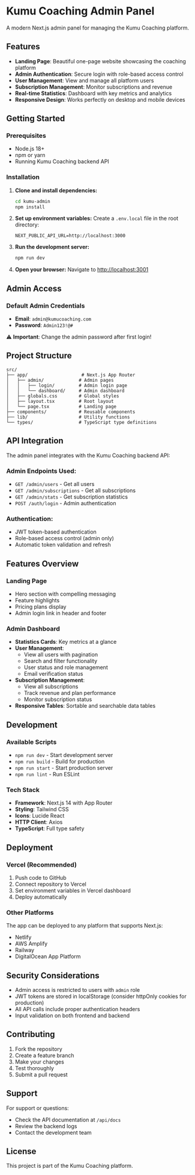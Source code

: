 # Kumu Coaching Admin Panel

A modern Next.js admin panel for managing the Kumu Coaching platform.

## Features

- **Landing Page**: Beautiful one-page website showcasing the coaching platform
- **Admin Authentication**: Secure login with role-based access control
- **User Management**: View and manage all platform users
- **Subscription Management**: Monitor subscriptions and revenue
- **Real-time Statistics**: Dashboard with key metrics and analytics
- **Responsive Design**: Works perfectly on desktop and mobile devices

## Getting Started

### Prerequisites

- Node.js 18+ 
- npm or yarn
- Running Kumu Coaching backend API

### Installation

1. **Clone and install dependencies:**
   ```bash
   cd kumu-admin
   npm install
   ```

2. **Set up environment variables:**
   Create a `.env.local` file in the root directory:
   ```env
   NEXT_PUBLIC_API_URL=http://localhost:3000
   ```

3. **Run the development server:**
   ```bash
   npm run dev
   ```

4. **Open your browser:**
   Navigate to [http://localhost:3001](http://localhost:3001)

## Admin Access

### Default Admin Credentials
- **Email**: `admin@kumucoaching.com`
- **Password**: `Admin123!@#`

⚠️ **Important**: Change the admin password after first login!

## Project Structure

```
src/
├── app/                    # Next.js App Router
│   ├── admin/             # Admin pages
│   │   ├── login/         # Admin login page
│   │   └── dashboard/     # Admin dashboard
│   ├── globals.css        # Global styles
│   ├── layout.tsx         # Root layout
│   └── page.tsx           # Landing page
├── components/            # Reusable components
├── lib/                   # Utility functions
└── types/                 # TypeScript type definitions
```

## API Integration

The admin panel integrates with the Kumu Coaching backend API:

### Admin Endpoints Used:
- `GET /admin/users` - Get all users
- `GET /admin/subscriptions` - Get all subscriptions  
- `GET /admin/stats` - Get subscription statistics
- `POST /auth/login` - Admin authentication

### Authentication:
- JWT token-based authentication
- Role-based access control (admin only)
- Automatic token validation and refresh

## Features Overview

### Landing Page
- Hero section with compelling messaging
- Feature highlights
- Pricing plans display
- Admin login link in header and footer

### Admin Dashboard
- **Statistics Cards**: Key metrics at a glance
- **User Management**: 
  - View all users with pagination
  - Search and filter functionality
  - User status and role management
  - Email verification status
- **Subscription Management**:
  - View all subscriptions
  - Track revenue and plan performance
  - Monitor subscription status
- **Responsive Tables**: Sortable and searchable data tables

## Development

### Available Scripts

- `npm run dev` - Start development server
- `npm run build` - Build for production
- `npm run start` - Start production server
- `npm run lint` - Run ESLint

### Tech Stack

- **Framework**: Next.js 14 with App Router
- **Styling**: Tailwind CSS
- **Icons**: Lucide React
- **HTTP Client**: Axios
- **TypeScript**: Full type safety

## Deployment

### Vercel (Recommended)
1. Push code to GitHub
2. Connect repository to Vercel
3. Set environment variables in Vercel dashboard
4. Deploy automatically

### Other Platforms
The app can be deployed to any platform that supports Next.js:
- Netlify
- AWS Amplify
- Railway
- DigitalOcean App Platform

## Security Considerations

- Admin access is restricted to users with `admin` role
- JWT tokens are stored in localStorage (consider httpOnly cookies for production)
- All API calls include proper authentication headers
- Input validation on both frontend and backend

## Contributing

1. Fork the repository
2. Create a feature branch
3. Make your changes
4. Test thoroughly
5. Submit a pull request

## Support

For support or questions:
- Check the API documentation at `/api/docs`
- Review the backend logs
- Contact the development team

## License

This project is part of the Kumu Coaching platform.